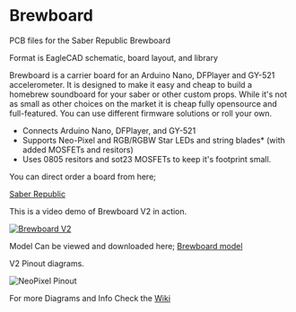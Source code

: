 # Brewboard
PCB files for the Saber Republic Brewboard

Format is EagleCAD schematic, board layout, and library 

Brewboard is a carrier board for an Arduino Nano, DFPlayer and GY-521 accelerometer. It is designed to make it easy and cheap to build a homebrew soundboard for your saber or other custom props. While it's not as small as other choices on the market it is cheap fully opensource and full-featured. You can use different firmware solutions or roll your own.

 - Connects Arduino Nano, DFPlayer, and GY-521
 - Supports Neo-Pixel and RGB/RGBW Star LEDs and string blades* (with added MOSFETs and resitors)
 - Uses 0805 resitors and sot23 MOSFETs to keep it's footprint small.

You can direct order a board from here;

[Saber Republic](https://saberrepublic.bigcartel.com)


This is a video demo of Brewboard V2 in action.

[![Brewboard V2](https://img.youtube.com/vi/12ZV0RvzIn0/0.jpg)](https://www.youtube.com/watch?v=12ZV0RvzIn0)

Model Can be viewed and downloaded here;
[Brewboard model](https://sketchfab.com/3d-models/brewboard-v401-b3-2d1b7a565fd34a01af89348552af9d3d?fbclid=IwAR2Z4agn1bq4F1va5oDxdcUzz3cNTd_BFyQfkR_E98XTOAC5beTIbSBYvWw)

V2 Pinout diagrams.

![NeoPixel Pinout](https://github.com/SaberRepublic/Brewboard/blob/master/Documentation/images/BrewboardV4_2BTN_NeoPixel.png)

For more Diagrams and Info Check the [Wiki](https://github.com/SaberRepublic/Brewboard/wiki)